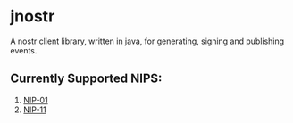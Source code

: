 # jnostr
A nostr client library, written in java, for generating, signing and publishing events.

## Currently Supported NIPS:
 01. [NIP-01](https://github.com/nostr-protocol/nips/blob/master/01.md)
 11. [NIP-11](https://github.com/nostr-protocol/nips/blob/master/11.md)
 



 